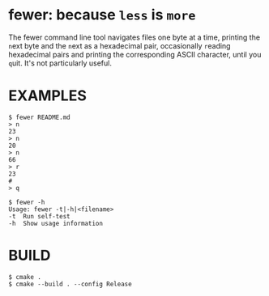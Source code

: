 # fewer: because `less` is `more`

The fewer command line tool navigates files one byte at a time, printing the `n`ext byte and the `n`ext as a hexadecimal pair, occasionally `r`eading hexadecimal pairs and printing the corresponding ASCII character, until you `q`uit. It's not particularly useful.

# EXAMPLES

```console
$ fewer README.md
> n
23
> n
20
> n
66
> r
23
#
> q

$ fewer -h
Usage: fewer -t|-h|<filename>
-t	Run self-test
-h	Show usage information
```

# BUILD

```console
$ cmake .
$ cmake --build . --config Release
```
